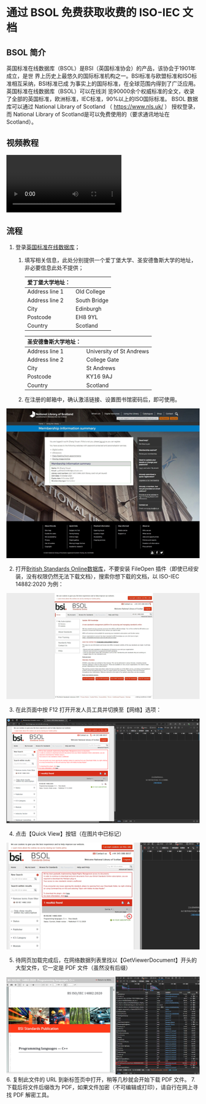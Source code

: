 # 通过 BSOL 免费获取收费的 ISO-IEC 文档

## BSOL 简介

英国标准在线数据库（BSOL）是BSI（英国标准协会）的产品，该协会于1901年成立，是世 界上历史上最悠久的国际标准机构之一。BSI标准与欧盟标准和ISO标准相互采纳，BSI标准已成 为事实上的国际标准，在全球范围内得到了广泛应用。英国标准在线数据库（BSOL）可以在线浏 览90000余个权威标准的全文，收录了全部的英国标准，欧洲标准，IEC标准，90%以上的ISO国际标准。 BSOL 数据库可以通过 National Library of Scotland （ https://www.nls.uk/ ） 授权登录，而 National Library of Scotland是可以免费使用的（要求通讯地址在Scotland）。

## 视频教程
<video src="https://github.com/user-attachments/assets/b380b072-9bca-41e1-942c-5149161b0414"></video>


## 流程

1. 登录[英国标准在线数据库](https://auth.nls.uk/join/ )；

   1. 填写相关信息，此处分别提供一个爱丁堡大学、圣安德鲁斯大学的地址，非必要信息此处不提供；

      | 爱丁堡大学地址： |              |
      | ---------------- | ------------ |
      | Address line 1   | Old College  |
      | Address line 2   | South Bridge |
      | City             | Edinburgh    |
      | Postcode         | EH8 9YL      |
      | Country          | Scotland     |

      | 圣安德鲁斯大学地址： |                          |
      | -------------------- | ------------------------ |
      | Address line 1       | University of St Andrews |
      | Address line 2       | College Gate             |
      | City                 | St Andrews               |
      | Postcode             | KY16 9AJ                 |
      | Country              | Scotland                 |

   2. 在注册的邮箱中，确认激活链接、设置图书馆密码后，即可使用。

<a href="https://raw.githubusercontent.com/Zyx22062301/ISO-IEC-Docs/refs/heads/main/Assets/method-01.jpg"><img src="https://raw.githubusercontent.com/Zyx22062301/ISO-IEC-Docs/refs/heads/main/Assets/method-01.jpg" alt="pAdS6ET.jpg" border="0" style="zoom:55%;" /></a>

2. 打开[British Standards Online数据库](https://bsol-bsigroup-com.nls.idm.oclc.org/)，不要安装 FileOpen 插件（即使已经安装，没有权限仍然无法下载文档），搜索你想下载的文档，以 ISO-IEC 14882:2020 为例：

<a href="https://raw.githubusercontent.com/Zyx22062301/ISO-IEC-Docs/refs/heads/main/Assets/method-02.jpg"><img src="https://raw.githubusercontent.com/Zyx22062301/ISO-IEC-Docs/refs/heads/main/Assets/method-02.jpg" alt="pAdSDuq.jpg" border="0" style="zoom: 55%;" /></a>

3. 在此页面中按 F12 打开开发人员工具并切换至【网络】选项：

<a href="https://raw.githubusercontent.com/Zyx22062301/ISO-IEC-Docs/refs/heads/main/Assets/method-03.jpg"><img src="https://raw.githubusercontent.com/Zyx22062301/ISO-IEC-Docs/refs/heads/main/Assets/method-03.jpg" alt="pAdSd3j.png" border="0" style="zoom: 55%;" /></a>

4. 点击【Quick View】按钮（在图片中已标记）

<a href="https://raw.githubusercontent.com/Zyx22062301/ISO-IEC-Docs/refs/heads/main/Assets/method-04.jpg"><img src="https://raw.githubusercontent.com/Zyx22062301/ISO-IEC-Docs/refs/heads/main/Assets/method-04.jpg" alt="pAdSN4g.png" border="0" style="zoom: 55%;" /></a>

5. 待网页加载完成后，在网络数据列表里找以【GetViewerDocument】开头的大型文件，它一定是 PDF 文件（虽然没有后缀）

<a href="https://raw.githubusercontent.com/Zyx22062301/ISO-IEC-Docs/refs/heads/main/Assets/method-05.jpg"><img src="https://raw.githubusercontent.com/Zyx22062301/ISO-IEC-Docs/refs/heads/main/Assets/method-05.jpg" alt="pAdSK9H.png" border="0" style="zoom:55%;" /></a>
6. 复制此文件的 URL 到新标签页中打开，稍等几秒就会开始下载 PDF 文件。
7. 下载后将文件后缀改为 PDF，如果文件加密（不可编辑或打印），请自行在网上寻找 PDF 解密工具。

   
